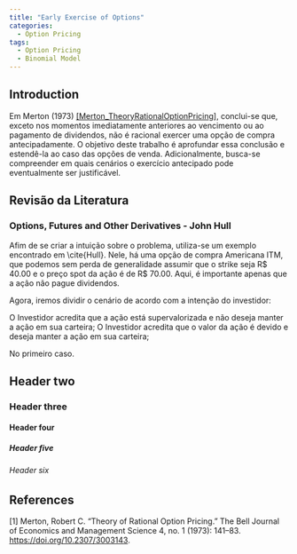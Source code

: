 ```yaml
---
title: "Early Exercise of Options"
categories:
  - Option Pricing
tags:
  - Option Pricing
  - Binomial Model
---
```


## Introduction

Em Merton (1973) [[Merton_TheoryRationalOptionPricing]](#1), conclui-se que, exceto nos momentos imediatamente anteriores ao vencimento ou ao pagamento de dividendos, não é racional exercer uma opção de compra antecipadamente.
O objetivo deste trabalho é aprofundar essa conclusão e estendê-la ao caso das opções de venda. Adicionalmente, busca-se compreender em quais cenários o exercício antecipado pode eventualmente ser justificável.

## Revisão da Literatura

### Options, Futures and Other Derivatives - John Hull 

Afim de se criar a intuição sobre o problema, utiliza-se um exemplo encontrado em \cite{Hull}. Nele, há uma opção de compra Americana ITM, que podemos sem perda de generalidade assumir que o strike seja R\$ 40.00 e o preço spot da ação é de R\$ 70.00. Aqui,
é importante apenas que a ação não pague dividendos.

Agora, iremos dividir o cenário de acordo com a intenção do investidor:

O Investidor acredita que a ação está supervalorizada e não deseja manter a ação em sua carteira;
O Investidor acredita que o valor da ação é devido e deseja manter a ação em sua carteira;

No primeiro caso.

## Header two

### Header three

#### Header four

##### Header five

###### Header six

## References
<a id="1">[1]</a> 
Merton, Robert C. “Theory of Rational Option Pricing.”
The Bell Journal of Economics and Management Science 4, no. 1 (1973): 141–83.
https://doi.org/10.2307/3003143.

